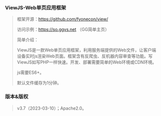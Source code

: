 ### ViewJS-Web单页应用框架
>框架开源：https://github.com/fyonecon/view/
> 
>访问示例：https://so.ggvs.net （GG简单主页）
> 
>简单介绍：
>
>ViewJS是一款Web单页应用框架，利用服务端提供的Web文件，让客户端设备实时js渲染Web页面。框架含有反爬虫、反机器内容审查等功能。写ViewJS如写PHP一样快速。开发、部署需要简单的Web环境或CDN环境。
> 
> js需要ES6+。
> 
> 默认文件缓存为1分钟。
>
### 版本&版权
>v3.7（2023-03-10）；Apache2.0。
> 